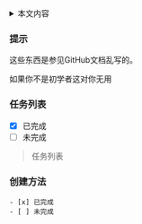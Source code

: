 <details>
<summary>本文内容</summary>

[任务列表](https://github.com/zhanshenxiaomao/Test-the-repository/blob/main/README.md#任务列表)

</details>

### 提示

这些东西是参见GitHub文档乱写的。

如果你不是初学者这对你无用

### 任务列表

- [x] 已完成
- [ ] 未完成

>任务列表
### 创建方法
```
- [x] 已完成
- [ ] 未完成
```

